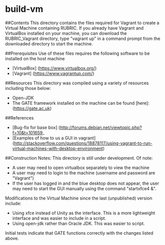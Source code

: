 # build-vm


##Contents
This directory contains the files required for Vagrant to create a Virtual Machine containing RUBRIC. If you already have Vagrant and VirtualBox installed on your machine, you can download the RUBRIC_Vagrant directory, type "vagrant up" in a command prompt from the downloaded directory to start the machine.


##Prerequisites
Use of these files requires the following software to be installed on the host machine
* [VirtualBox] (https://www.virtualbox.org/)
* [Vagrant] (https://www.vagrantup.com/)


##Resources
This directory was compiled using a variety of resources including those below:
* Open-JDK
* The GATE framework installed on the machine can be found [here]: (https://gate.ac.uk)


##References
* [Bug-fix for base box] (http://forums.debian.net/viewtopic.php?f=10&t=101659_
* [Examples of how to us a GUI in vagrant] (http://stackoverflow.com/questions/18878117/using-vagrant-to-run-virtual-machines-with-desktop-environment)


##Construction Notes:
This directory is still under development. Of note:
* A user may need to open virtualbox separately to view the machine
* A user may need to login to the machine (username and password are "Vagrant")
* If the user has logged in and the blue desktop does not appear, the user may need to start the GUI manually using the command "startxfce4 &".


Modifications to the Virtual Machine since the last (unpublished) version include:
* Using xfce instead of Unity as the interface. This is a more lightweight interface and was easier to include in a script.
* Using open-jdk rather than Oracle JDK. This was easier to script. 


Initial tests indicate that GATE functions correctly with the changes listed above.
